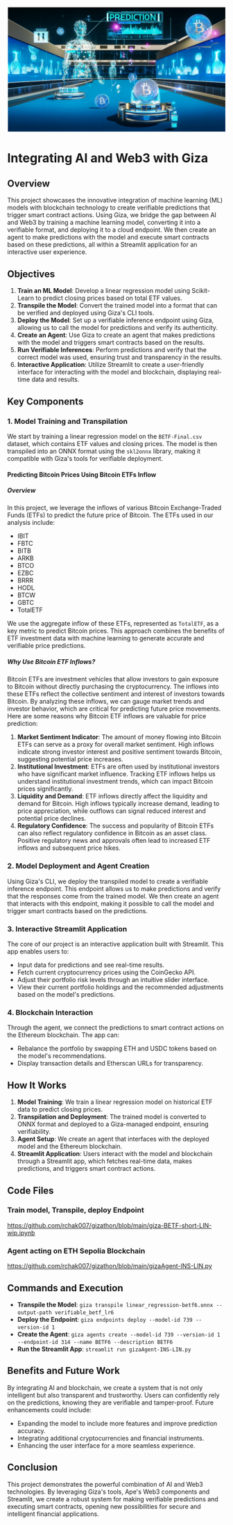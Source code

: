 ![image-20240609203340878](./Images/image-20240609203340878.png)









# Integrating AI and Web3 with Giza

## Overview

This project showcases the innovative integration of machine learning (ML) models with blockchain technology to create verifiable predictions that trigger smart contract actions. Using Giza, we bridge the gap between AI and Web3 by training a machine learning model, converting it into a verifiable format, and deploying it to a cloud endpoint. We then create an agent to make predictions with the model and execute smart contracts based on these predictions, all within a Streamlit application for an interactive user experience.

## Objectives

1. **Train an ML Model**: Develop a linear regression model using Scikit-Learn to predict closing prices based on total ETF values.
2. **Transpile the Model**: Convert the trained model into a format that can be verified and deployed using Giza's CLI tools.
3. **Deploy the Model**: Set up a verifiable inference endpoint using Giza, allowing us to call the model for predictions and verify its authenticity.
4. **Create an Agent**: Use Giza to create an agent that makes predictions with the model and triggers smart contracts based on the results.
5. **Run Verifiable Inferences**: Perform predictions and verify that the correct model was used, ensuring trust and transparency in the results.
6. **Interactive Application**: Utilize Streamlit to create a user-friendly interface for interacting with the model and blockchain, displaying real-time data and results.

## Key Components

### 1. Model Training and Transpilation

We start by training a linear regression model on the `BETF-Final.csv` dataset, which contains ETF values and closing prices. The model is then transpiled into an ONNX format using the `skl2onnx` library, making it compatible with Giza's tools for verifiable deployment.

#### Predicting Bitcoin Prices Using Bitcoin ETFs Inflow

##### Overview

In this project, we leverage the inflows of various Bitcoin Exchange-Traded Funds (ETFs) to predict the future price of Bitcoin. The ETFs used in our analysis include:

- IBIT
- FBTC
- BITB
- ARKB
- BTCO
- EZBC
- BRRR
- HODL
- BTCW
- GBTC
- TotalETF

We use the aggregate inflow of these ETFs, represented as `TotalETF`, as a key metric to predict Bitcoin prices. This approach combines the benefits of ETF investment data with machine learning to generate accurate and verifiable price predictions.

##### Why Use Bitcoin ETF Inflows?

Bitcoin ETFs are investment vehicles that allow investors to gain exposure to Bitcoin without directly purchasing the cryptocurrency. The inflows into these ETFs reflect the collective sentiment and interest of investors towards Bitcoin. By analyzing these inflows, we can gauge market trends and investor behavior, which are critical for predicting future price movements. Here are some reasons why Bitcoin ETF inflows are valuable for price prediction:

1. **Market Sentiment Indicator**: The amount of money flowing into Bitcoin ETFs can serve as a proxy for overall market sentiment. High inflows indicate strong investor interest and positive sentiment towards Bitcoin, suggesting potential price increases.
2. **Institutional Investment**: ETFs are often used by institutional investors who have significant market influence. Tracking ETF inflows helps us understand institutional investment trends, which can impact Bitcoin prices significantly.
3. **Liquidity and Demand**: ETF inflows directly affect the liquidity and demand for Bitcoin. High inflows typically increase demand, leading to price appreciation, while outflows can signal reduced interest and potential price declines.
4. **Regulatory Confidence**: The success and popularity of Bitcoin ETFs can also reflect regulatory confidence in Bitcoin as an asset class. Positive regulatory news and approvals often lead to increased ETF inflows and subsequent price hikes.





### 2. Model Deployment and Agent Creation

Using Giza's CLI, we deploy the transpiled model to create a verifiable inference endpoint. This endpoint allows us to make predictions and verify that the responses come from the trained model. We then create an agent that interacts with this endpoint, making it possible to call the model and trigger smart contracts based on the predictions.

### 3. Interactive Streamlit Application

The core of our project is an interactive application built with Streamlit. This app enables users to:

- Input data for predictions and see real-time results.
- Fetch current cryptocurrency prices using the CoinGecko API.
- Adjust their portfolio risk levels through an intuitive slider interface.
- View their current portfolio holdings and the recommended adjustments based on the model's predictions.

### 4. Blockchain Interaction

Through the agent, we connect the predictions to smart contract actions on the Ethereum blockchain. The app can:

- Rebalance the portfolio by swapping ETH and USDC tokens based on the model's recommendations.
- Display transaction details and Etherscan URLs for transparency.

## How It Works

1. **Model Training**: We train a linear regression model on historical ETF data to predict closing prices.
2. **Transpilation and Deployment**: The trained model is converted to ONNX format and deployed to a Giza-managed endpoint, ensuring verifiability.
3. **Agent Setup**: We create an agent that interfaces with the deployed model and the Ethereum blockchain.
4. **Streamlit Application**: Users interact with the model and blockchain through a Streamlit app, which fetches real-time data, makes predictions, and triggers smart contract actions.



## Code Files



### Train model, Transpile, deploy Endpoint

https://github.com/rchak007/gizathon/blob/main/giza-BETF-short-LIN-wip.ipynb



### Agent acting on ETH Sepolia Blockchain

https://github.com/rchak007/gizathon/blob/main/gizaAgent-INS-LIN.py





## Commands and Execution

- **Transpile the Model**: `giza transpile linear_regression-betf6.onnx --output-path verifiable_betf_lr6`
- **Deploy the Endpoint**: `giza endpoints deploy --model-id 739 --version-id 1`
- **Create the Agent**: `giza agents create --model-id 739 --version-id 1 --endpoint-id 314 --name BETF6 --description BETF6`
- **Run the Streamlit App**: `streamlit run gizaAgent-INS-LIN.py`







## Benefits and Future Work

By integrating AI and blockchain, we create a system that is not only intelligent but also transparent and trustworthy. Users can confidently rely on the predictions, knowing they are verifiable and tamper-proof. Future enhancements could include:

- Expanding the model to include more features and improve prediction accuracy.
- Integrating additional cryptocurrencies and financial instruments.
- Enhancing the user interface for a more seamless experience.

## Conclusion

This project demonstrates the powerful combination of AI and Web3 technologies. By leveraging Giza's tools, Ape's Web3 components and Streamlit, we create a robust system for making verifiable predictions and executing smart contracts, opening new possibilities for secure and intelligent financial applications.
